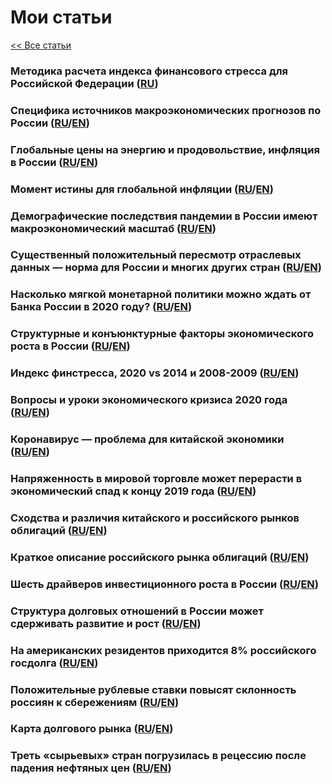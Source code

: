 # Мои статьи

[<< Все статьи](../README.md)

### Методика расчета индекса финансового стресса для Российской Федерации ([RU](../My/FSI_meth_ru.pdf))

### Специфика источников макроэкономических прогнозов по России ([RU](../My/2021_outlook_specifics_ru.pdf)/[EN](../My/2021_outlook_specifics_en.pdf))

### Глобальные цены на энергию и продовольствие, инфляция в России ([RU](../My/2021_infl_2_ru.pdf)/[EN](../My/2021_infl_2_en.pdf))

### Момент истины для глобальной инфляции ([RU](../My/2021_infl_1_ru.pdf)/[EN](../My/2021_infl_1_en.pdf))

### Демографические последствия пандемии в России имеют макроэкономический масштаб ([RU](../My/2021_demog_covid_ru.pdf)/[EN](../My/2021_demog_covid_en.pdf))

### Существенный положительный пересмотр отраслевых данных — норма для России и многих других стран  ([RU](../My/2020_vintages_ru.pdf)/[EN](../My/2020_vintages_en.pdf))

### Насколько мягкой монетарной политики можно ждать от Банка России в 2020 году? ([RU](../My/2020_mon_policy_ru.pdf)/[EN](../My/2020_mon_policy_en.pdf))

### Структурные и конъюнктурные факторы экономического роста в России ([RU](../My/2020_gdp_potential_ru.pdf)/[EN](../My/2020_gdp_potential_en.pdf))

### Индекс финстресса, 2020 vs 2014 и 2008-2009 ([RU](../My/2020_FSI_ru.pdf)/[EN](../My/2020_FSI_en.pdf))

### Вопросы и уроки экономического кризиса 2020 года ([RU](../My/2020_covid_russia_ru.pdf)/[EN](../My/2020_covid_russia_en.pdf))

### Коронавирус — проблема для китайской экономики ([RU](../My/2020_covid_china_ru.pdf)/[EN](../My/2020_covid_china_en.pdf))

### Напряженность в мировой торговле может перерасти в экономический спад к концу 2019 года ([RU](../My/2019_lr_growth_ru.pdf)/[EN](../My/2019_lr_growth_en.pdf))

### Сходства и различия китайского и российского рынков облигаций ([RU](../My/2019_debt_market_3_ru.pdf)/[EN](../My/2019_debt_market_3_en.pdf))

### Краткое описание российского рынка облигаций  ([RU](../My/2019_debt_market_1_ru.pdf)/[EN](../My/2019_debt_market_1_en.pdf))

### Шесть драйверов инвестиционного роста в России ([RU](../My/2018_invest_drive_ru.pdf)/[EN](../My/2018_invest_drive_en.pdf))

### Структура долговых отношений в России может сдерживать развитие и рост  ([RU](../My/2018_debt_map_2_ru.pdf)/[EN](../My/2018_debt_map_2_en.pdf))

### На американских резидентов приходится 8% российского госдолга ([RU](../My/2018_debt_holders_ru.pdf)/[EN](../My/2018_debt_holders_en.pdf))

### Положительные рублевые ставки повысят склонность россиян к сбережениям  ([RU](../My/2017_savings_ru.pdf)/[EN](../My/2017_savings_en.pdf))

### Карта долгового рынка ([RU](../My/2017_debt_map_1_ru.pdf)/[EN](../My/2017_debt_map_1_en.pdf))

### Треть «сырьевых» стран погрузилась в рецессию после падения нефтяных цен ([RU](../My/2016_oil_recession_ru.pdf)/[EN](../My/2016_oil_recession_en.pdf))
